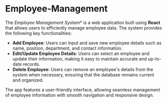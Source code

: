 # Employee-Management
The *Employee Management System** is a web application built using **React** that allows users to efficiently manage employee data. The system provides the following key functionalities:

- **Add Employee**: Users can input and save new employee details such as name, position, department, and contact information.
- **Edit/Update Employee Details**: Users can select an employee and update their information, making it easy to maintain accurate and up-to-date records.
- **Delete Employee**: Users can remove an employee's details from the system when necessary, ensuring that the database remains current and organized.

The app features a user-friendly interface, allowing seamless management of employee information with smooth navigation and responsive design.
